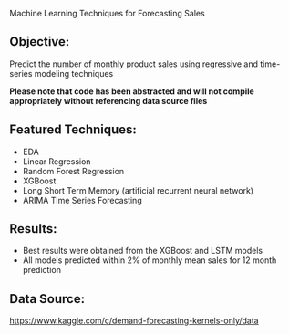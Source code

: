 Machine Learning Techniques for Forecasting Sales 

## Objective: 
Predict the number of monthly product sales using regressive and time-series modeling techniques

**Please note that code has been abstracted and will not compile appropriately without referencing data source files**

## Featured Techniques:
* EDA
* Linear Regression
* Random Forest Regression
* XGBoost
* Long Short Term Memory (artificial recurrent neural network)
* ARIMA Time Series Forecasting

## Results:
* Best results were obtained from the XGBoost and LSTM models
* All models predicted within 2% of monthly mean sales for 12 month prediction

## Data Source: 
https://www.kaggle.com/c/demand-forecasting-kernels-only/data

